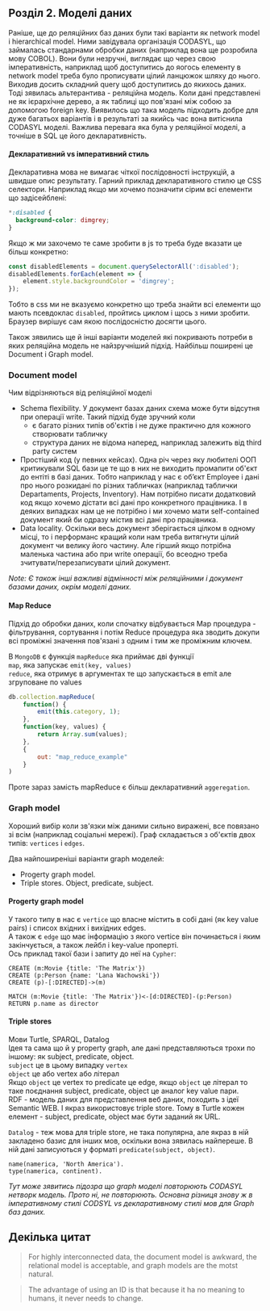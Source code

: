 ## Розділ 2. Моделі даних
Раніше, ще до реляційних баз даних були такі варіанти як network model і hierarchical model. Ними завідувала організація CODASYL, що займалась стандарнами обробки даних (наприклад вона ще розробила мову COBOL). Вони були незручні, виглядає що через свою імперативність, наприклад щоб доступитись до яогось елементу в network model треба було прописувати цілий ланцюжок шляху до нього. Виходив досить складний query щоб доступитись до якихось даних.
Тоді зявилась альтерантива - реляційна модель. Коли дані представлені не як ієрархічне дерево, а як таблиці що пов'язані між собою за допомогою foreign key. Виявилось що така модель підходить добре для дуже багатьох варіантів і в результаті за якийсь час вона витіснила CODASYL моделі.
Важлива перевага яка була у реляційної моделі, а точніше в SQL це його декларативність.

#### Декларативний vs імперативний стиль
Декларативна мова не вимагає чіткої послідовності інструкцій, а швидше опис результату.
Гарний приклад декларативного стилю це CSS селектори. Наприклад якщо ми хочемо позначити сірим всі елементи що задісейблені:
``` css
*:disabled {
  background-color: dimgrey;
}
```
Якщо ж ми захочемо те саме зробити в js то треба буде вказати це більш конкретно:
```javascript
const disabledElements = document.querySelectorAll(':disabled');
disabledElements.forEach(element => {
    element.style.backgroundColor = 'dimgrey';
});
```
Тобто в css ми не вказуємо конкретно що треба знайти всі елементи що мають псевдоклас `disabled`, пройтись циклом і щось з ними зробити. Браузер вирішує сам якою послідосністю досягти цього.


Також зявились ще й інші варіанти моделей які покривають потреби в яких реляційна модель не найзручніший підхід. Найбільш поширені це Document і Graph model.

### Document model
Чим відрізняються від реліяційної моделі
 - Schema flexibility. У документ базах даних схема може бути відсутня при операції write. Такий підхід буде зручний коли
     * є багато різних типів об'єктів і не дуже практично для кожного створювати табличку
     * структура даних не відома наперед, наприклад залежить від third party систем
 - Простіший код (у певних кейсах). Одна річ через яку любителі ООП критикували SQL бази це те що в них не виходить промапити об'єкт до ентіті в базі даних. Тобто наприклад у нас є обʼєкт Employee і дані про нього розкидані по різних табличках (наприклад таблички Departaments, Projects, Inventory). Нам потрібно писати додатковий код якщо хочемо дістати всі дані про конкретного працівника. І в деяких випадках нам це не потрібно і ми хочемо мати self-contained документ який би одразу містив всі дані про працівника.
 - Data locality. Оскільки весь документ зберігається цілком в одному місці, то і перформанс кращий коли нам треба витягнути цілий документ чи велику його частину. Але гірший якщо потрібна маленька частина або при write операції, бо всеодно треба зчитувати/перезаписувати цілий документ.

 *Note: Є також інші важливі відмінності між реляційними і документ базами даних, окрім моделі даних.*

 #### Map Reduce
 Підхід до обробки даних, коли спочатку відбувається Map процедура - фільтрування, сортування і потім Reduce процедура яка зводить докупи всі проміжні значення пов'язані з одним і тим же проміжним ключем.
 
 В `MongoDB` є функція `mapReduce` яка приймає дві функції  
 `map`, яка запускає `emit(key, values)`  
 `reduce`, яка отримує в аргументах те що запускається в emit але згруповане по values
```javascript
db.collection.mapReduce(
    function() {
        emit(this.category, 1);
    },
    function(key, values) {
        return Array.sum(values);
    },
    {
        out: "map_reduce_example"
    }
)
```
Проте зараз замість mapReduce є більш декларативний `aggeregation`.

### Graph model
Хороший вибір коли зв'язки між даними сильно виражені, все повязано зі всім (наприклад соціальні мережі).
Граф складається з об'єктів двох типів: `vertices` i `edges`.

Два найпоширеніші варіанти graph моделей:
- Progerty graph model.
- Triple stores. Object, predicate, subject.

#### Progerty graph model
У такого типу в нас є `vertice` що власне містить в собі дані (як key value pairs) і списох вхідних і вихідних edges.  
А також є `edge` що має інформацію з якого vertice він починається і яким закінчується, а також лейбл і key-value проперті.  
Ось приклад такої бази і запиту до неї на `Cypher`:
```cypher
CREATE (m:Movie {title: 'The Matrix'})
CREATE (p:Person {name: 'Lana Wachowski'})
CREATE (p)-[:DIRECTED]->(m)

MATCH (m:Movie {title: 'The Matrix'})<-[d:DIRECTED]-(p:Person)
RETURN p.name as director
```

#### Triple stores
Мови Turtle, SPARQL, Datalog  
Ідея та сама що й у property graph, але дані представляються трохи по іншому: як subject, predicate, object.  
`subject` це в цьому випадку `vertex`  
`object` це або vertex або літерал  
Якщо `object` це vertex то predicate це edge, якщо `object` це літерал то таке поєднання subject, predicate, object це аналог key value пари.  
RDF - модель даних для представлення веб даних, походить з ідеї Semantic WEB. І якраз використовує triple store.
Тому в Turtle кожен елемент - subject, predicate, object має бути заданий як URL.

`Datalog` - теж мова для triple store, не така популярна, але якраз в ній закладено базис для інших мов, оскільки вона зявилась найпереше.
В ній дані записуються у форматі `predicate(subject, object)`.
```Datalog
name(namerica, 'North America').
type(namerica, continent).
```

*Тут може зявитись підозра що graph моделі повторюють CODASYL нетворк модель. Прото ні, не повторюють. Основна різниця знову ж в імперативному стилі CODSYL vs декларативному стилі мов для Graph баз даних.*

## Декілька цитат
> For highly interconnected data, the document model is awkward, the relational model is acceptable, and graph models are the motst natural.

> The advantage of using an ID is that because it ha no meaning to humans, it never needs to change.
